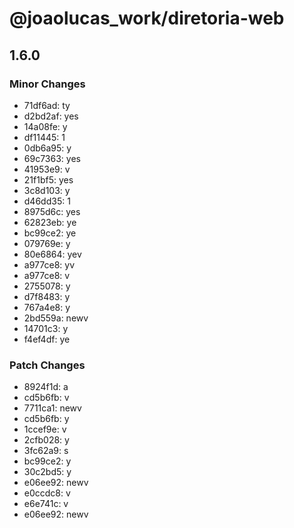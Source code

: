 # @joaolucas_work/diretoria-web

## 1.6.0

### Minor Changes

- 71df6ad: ty
- d2bd2af: yes
- 14a08fe: y
- df11445: 1
- 0db6a95: y
- 69c7363: yes
- 41953e9: v
- 21f1bf5: yes
- 3c8d103: y
- d46dd35: 1
- 8975d6c: yes
- 62823eb: ye
- bc99ce2: ye
- 079769e: y
- 80e6864: yev
- a977ce8: yv
- a977ce8: v
- 2755078: y
- d7f8483: y
- 767a4e8: y
- 2bd559a: newv
- 14701c3: y
- f4ef4df: ye

### Patch Changes

- 8924f1d: a
- cd5b6fb: v
- 7711ca1: newv
- cd5b6fb: y
- 1ccef9e: v
- 2cfb028: y
- 3fc62a9: s
- bc99ce2: y
- 30c2bd5: y
- e06ee92: newv
- e0ccdc8: v
- e6e741c: v
- e06ee92: newv
